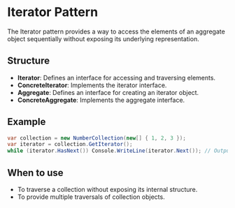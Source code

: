 # Iterator Pattern

The Iterator pattern provides a way to access the elements of an aggregate object sequentially without exposing its underlying representation.

## Structure

- **Iterator**: Defines an interface for accessing and traversing elements.
- **ConcreteIterator**: Implements the iterator interface.
- **Aggregate**: Defines an interface for creating an iterator object.
- **ConcreteAggregate**: Implements the aggregate interface.

## Example

```csharp
var collection = new NumberCollection(new[] { 1, 2, 3 });
var iterator = collection.GetIterator();
while (iterator.HasNext()) Console.WriteLine(iterator.Next()); // Output: 1 2 3
```

## When to use

- To traverse a collection without exposing its internal structure.
- To provide multiple traversals of collection objects.
